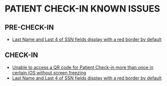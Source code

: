 # PATIENT CHECK-IN KNOWN ISSUES

## PRE-CHECK-IN
- [Last Name and Last 4 of SSN fields display with a red border by default](https://github.com/department-of-veterans-affairs/vets-design-system-documentation/issues/956)

## CHECK-IN
- [Unable to access a QR code for Patient Check-in more than once in certain iOS without screen freezing ](https://yourit.va.gov/nav_to.do?uri=%2Fincident.do%3Fsys_id%3D64003ea11b578994da76a798624bcb25%26sysparm_record_target%3Dincident%26sysparm_record_row%3D1%26sysparm_record_rows%3D1%26sysparm_record_list%3Dactive%253Dtrue%255Eassignment_group%253D9c50fbc51b4f8d5065965318624bcbbf%255EORDERBYassignment_group)
- [Last Name and Last 4 of SSN fields display with a red border by default](https://github.com/department-of-veterans-affairs/vets-design-system-documentation/issues/956)

